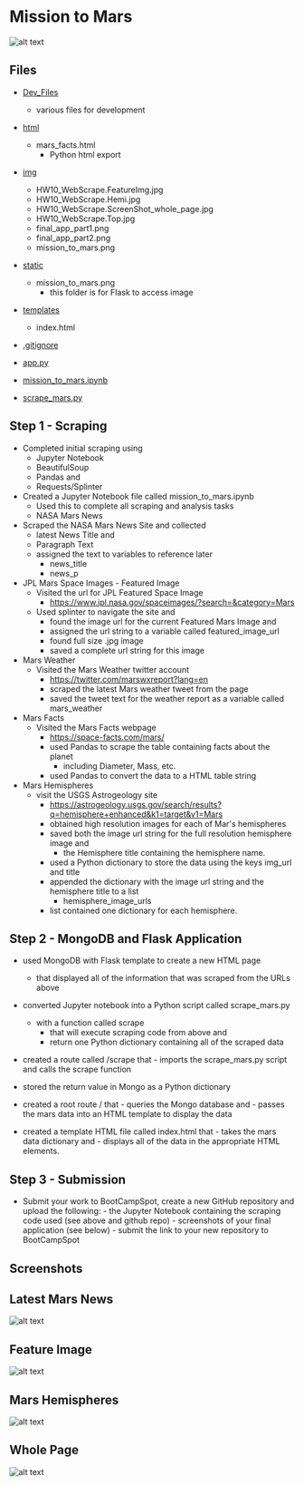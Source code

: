 # Mission to Mars

![alt text](https://github.com/DanielMJones2005/HW10_WebScrape/blob/master/img/mission_to_mars.png)


## Files
* [Dev_Files](https://github.com/DanielMJones2005/HW10_WebScrape/tree/master/dev_files)
    * various files for development
    
* [html](https://github.com/DanielMJones2005/HW10_WebScrape/tree/master/html)
    * mars_facts.html
      * Python html export
      
* [img](https://github.com/DanielMJones2005/HW10_WebScrape/tree/master/img)
    * HW10_WebScrape.FeatureImg.jpg
    * HW10_WebScrape.Hemi.jpg
    * HW10_WebScrape.ScreenShot_whole_page.jpg
    * HW10_WebScrape.Top.jpg
    * final_app_part1.png
    * final_app_part2.png
    * mission_to_mars.png

* [static](https://github.com/DanielMJones2005/HW10_WebScrape/tree/master/static)
    * mission_to_mars.png
        * this folder is for Flask to access image
 
 * [templates](https://github.com/DanielMJones2005/HW10_WebScrape/tree/master/templates)
    * index.html
  
 * [.gitignore](https://github.com/DanielMJones2005/HW10_WebScrape/blob/master/.gitignore)
 * [app.py](https://github.com/DanielMJones2005/HW10_WebScrape/blob/master/app.py)
 * [mission_to_mars.ipynb](https://github.com/DanielMJones2005/HW10_WebScrape/blob/master/mission_to_mars.ipynb)
 * [scrape_mars.py](https://github.com/DanielMJones2005/HW10_WebScrape/blob/master/scrape_mars.py)

 ## Step 1 - Scraping
 - Completed initial scraping using
    - Jupyter Notebook
    - BeautifulSoup
    - Pandas and
    - Requests/Splinter
 - Created a Jupyter Notebook file called mission_to_mars.ipynb
    - Used this to complete all scraping and analysis tasks
    - NASA Mars News
 - Scraped the NASA Mars News Site and collected
    - latest News Title and 
    - Paragraph Text 
    - assigned the text to variables to reference later
        - news_title
        - news_p
 - JPL Mars Space Images - Featured Image
    - Visited the url for JPL Featured Space Image
        - https://www.jpl.nasa.gov/spaceimages/?search=&category=Mars
    - Used splinter to navigate the site and 
        - found the image url for the current Featured Mars Image and 
        - assigned the url string to a variable called featured_image_url
        - found full size .jpg image
        - saved a complete url string for this image
 - Mars Weather
    - Visited the Mars Weather twitter account
        - https://twitter.com/marswxreport?lang=en
        - scraped the latest Mars weather tweet from the page
        - saved the tweet text for the weather report as a variable called mars_weather   
 - Mars Facts
    - Visited the Mars Facts webpage
        - https://space-facts.com/mars/
        - used Pandas to scrape the table containing facts about the planet
            - including Diameter, Mass, etc.
        - used Pandas to convert the data to a HTML table string
 - Mars Hemispheres
     - visit the USGS Astrogeology site
        - https://astrogeology.usgs.gov/search/results?q=hemisphere+enhanced&k1=target&v1=Mars
        - obtained high resolution images for each of Mar's hemispheres
        - saved both the image url string for the full resolution hemisphere image and 
            - the Hemisphere title containing the hemisphere name. 
        - used a Python dictionary to store the data using the keys img_url and title
        - appended the dictionary with the image url string and the hemisphere title to a list
            - hemisphere_image_urls
        - list contained one dictionary for each hemisphere.
 
 ## Step 2 - MongoDB and Flask Application
   - used MongoDB with Flask template to create a new HTML page
        - that displayed all of the information that was scraped from the URLs above
   - converted Jupyter notebook into a Python script called scrape_mars.py 
        - with a function called scrape
            - that will execute scraping code from above and 
            - return one Python dictionary containing all of the scraped data

  - created a route called /scrape that 
        - imports the scrape_mars.py script and calls the scrape function
  - stored the return value in Mongo as a Python dictionary
  - created a root route / that 
        - queries the Mongo database and 
        - passes the mars data into an HTML template to display the data
  - created a template HTML file called index.html that 
        - takes the mars data dictionary and 
        - displays all of the data in the appropriate HTML elements. 
        
## Step 3 - Submission
  - Submit your work to BootCampSpot, create a new GitHub repository and upload the following:
         - the Jupyter Notebook containing the scraping code used (see above and github repo)
         - screenshots of your final application (see below)
         - submit the link to your new repository to BootCampSpot
 
 
## Screenshots

## Latest Mars News
![alt text](https://github.com/DanielMJones2005/HW10_WebScrape/blob/master/img/HW10_WebScrape.Top.jpg)

## Feature Image
![alt text](https://github.com/DanielMJones2005/HW10_WebScrape/blob/master/img/HW10_WebScrape.FeatureImg.jpg)

## Mars Hemispheres
![alt text](https://github.com/DanielMJones2005/HW10_WebScrape/blob/master/img/HW10_WebScrape.Hemi.jpg)

## Whole Page
![alt text](https://github.com/DanielMJones2005/HW10_WebScrape/blob/master/img/HW10_WebScrape.ScreenShot_whole_page.jpg)
 
 
 
 
        
    
    
    
    
    
    
    
    
